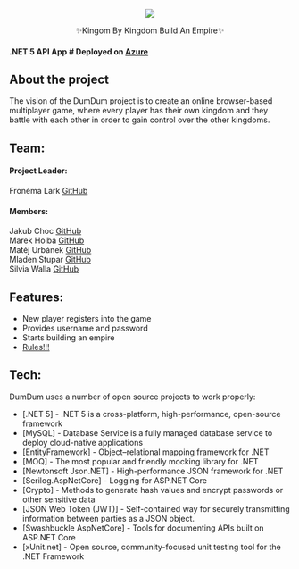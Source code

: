 <p align="center">
<img src="https://i.ibb.co/3rm0GB6/logo-mali.png">
</p>

<p align="center">
✨Kingom By Kingdom Build An Empire✨
</p>

#### .NET 5 API App # Deployed on [Azure](https://dumdumdumdum.azurewebsites.net)

## About the project
The vision of the DumDum project is to create an online browser-based multiplayer game, where every player has their own kingdom and they battle with each other in order to gain control over the other kingdoms. 

## Team:
#### Project Leader:
Fronéma Lark [GitHub](https://github.com/Fronema)  
#### Members:
Jakub Choc [GitHub](https://github.com/jakubchoc)  
Marek Holba [GitHub](https://github.com/marapivas)  
Matěj  Urbánek [GitHub](https://github.com/MatUrb2)  
Mladen Stupar [GitHub](https://github.com/stmlad)  
Silvia Walla [GitHub](https://github.com/wuwime)  

## Features:
- New player registers into the game 
- Provides username and password 
- Starts building an empire
- [Rules!!!](https://github.com/green-fox-academy/DumDum/blob/master/DumDum/DumDum_Rules.txt) 

## Tech:
DumDum uses a number of open source projects to work properly:

- [.NET 5] - .NET 5 is a cross-platform, high-performance, open-source framework
- [MySQL] - Database Service is a fully managed database service to deploy cloud-native applications
- [EntityFramework] - Object–relational mapping framework for .NET
- [MOQ] - The most popular and friendly mocking library for .NET
- [Newtonsoft Json.NET] - High-performance JSON framework for .NET
- [Serilog.AspNetCore] - Logging for ASP.NET Core
- [Crypto] - Methods to generate hash values and encrypt passwords or other sensitive data
- [JSON Web Token (JWT)] - Self-contained way for securely transmitting information between parties as a JSON object.
- [Swashbuckle AspNetCore] - Tools for documenting APIs built on ASP.NET Core
- [xUnit.net] - Open source, community-focused unit testing tool for the .NET Framework
